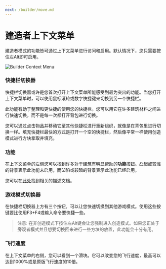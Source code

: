 ```yaml
---
next: /builder/move.md
---
```


# 建造者上下文菜单

建造者模式的功能皆可通过上下文菜单进行访问和启用。默认情况下，您只需要按住左Alt即可启用。

![Builder Context Menu](/images/AltMenuOverview.png)

### 快捷栏切换器

快捷栏切换器或许是您首次打开上下文菜单所能感受到最为突出的功能。当您打开上下文菜单时，可以使用鼠标滚轮或数字快捷键来切换到另一个快捷栏。

此功能有助于整理和更快捷的使用您的快捷栏。您可以用它在许多建筑材料之间进行快速切换，而不是每一次都打开背包进行切换。

您可以通过点击物品并移动它至其他快捷栏进行重新组织，就像是在背包里进行切换一样。填充快捷栏最快的方式是打开一个空的快捷栏，然后像平常一样使用创造模式进行方块拿取并填充。

### 功能

在上下文菜单的左侧您可以找到许多对于建筑有明显帮助的**功能**按钮。凸起或较浅的背景表示此功能未启用，而凹陷或较暗的背景表示此功能已经启用。

您可以在[此处](/capabilities/intro.md)找到相关的描述文档。

### 游戏模式切换器

在快捷栏切换器上方有三个按钮，可以让您快速切换到其他游戏模式。使用这些按键要比使用F3+F4或输入命令要快捷一些。

> 注意: 在非创造模式下按住左Alt键会让您强制进入创造模式。如果您正处于旁观者模式并且想要切换回来进行一些方块的放置，此功能会十分有用。

### 飞行速度

在上下文菜单的右侧，您可以看到一个滑块。它可以改变您的飞行速度，最高可以达到1000%或是原版飞行速度的10倍。
